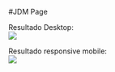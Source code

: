 #JDM Page

Resultado Desktop:<br>
<img src="https://cdn.discordapp.com/attachments/701164137081733201/997893576476348457/C__Users_Misty_Desktop_CSS_jdm-page_index.html.png">

Resultado responsive mobile:<br>
<img src="https://cdn.discordapp.com/attachments/701164137081733201/997893576086257797/C__Users_Misty_Desktop_CSS_jdm-page_index.htmliPhone_12_Pro.png">